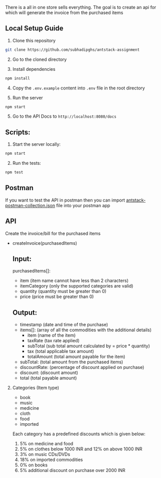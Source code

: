 There is a all in one store sells everything.
The goal is to create an api for which will generate the invoice from the purchased items

## Local Setup Guide

1. Clone this repository
```sh
git clone https://github.com/subhadipghs/antstack-assignment
```
2. Go to the cloned directory

3. Install dependencies

```sh
npm install
```

4. Copy the `.env.example` content into `.env` file in the root directory

5. Run the server

```sh
npm start
```

5. Go to the API Docs to `http://localhost:8080/docs`

## Scripts:
1. Start the server locally:

```sh
npm start
```

2. Run the tests:

```sh
npm test
```

## Postman

If you want to test the API in postman then you can import [antstack-postman-collection.json](antstack-postman-collection.json) file into your postman app

## API
Create the invoice/bill for the purchased items

- createInvoice(purchasedItems)

  ## Input:

  purchasedItems[]: 
    - item (item name cannot have less than 2 characters) 
    - itemCategory (only the supported categories are valid) 
    - quantity (quantity must be greater than 0) 
    - price (price must be greater than 0)

  ## Output:

  - timestamp (date and time of the purchase)
  - items[]: (array of all the commodities with the additional details)
    - item (name of the item)
    - taxRate (tax rate applied)
    - subTotal (sub total amount calculated by = price \* quantity)
    - tax (total applicable tax amount)
    - totalAmount (total amount payable for the item)
  - subTotal: (total amount from the purchased items)
  - discountRate: (percentage of discount applied on purchase)
  - discount: (discount amount)
  - total (total payable amount)

2. Categories (Item type)
    - book
    - music
    - medicine
    - cloth
    - food
    - imported
   
    Each category has a predefined discounts which is given below:
      1. 5% on medicine and food
      2. 5% on clothes below 1000 INR and 12% on above 1000 INR
      3. 3% on music CDs/DVDs
      4. 18% on imported commodities
      5. 0% on books
      6. 5% additional discount on purchase over 2000 INR

